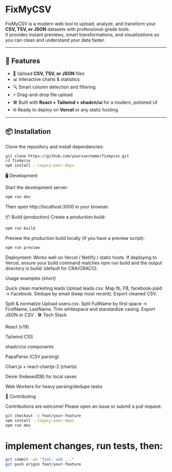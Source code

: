 # FixMyCSV

FixMyCSV is a modern web tool to upload, analyze, and transform your **CSV, TSV, or JSON** datasets with professional-grade tools.  
It provides instant previews, smart transformations, and visualizations so you can clean and understand your data faster.

---

## 🚀 Features

- 📂 Upload **CSV, TSV, or JSON** files  
- 📊 Interactive charts & statistics  
- 🔍 Smart column detection and filtering  
- ⚡ Drag-and-drop file upload  
- 🛠️ Built with **React + Tailwind + shadcn/ui** for a modern, polished UI  
- 🌐 Ready to deploy on **Vercel** or any static hosting  

---

## 📦 Installation

Clone the repository and install dependencies:

```bash
git clone https://github.com/yourusername/fixmycsv.git
cd fixmycsv
npm install --legacy-peer-deps
```

 🖥️ Development


Start the development server:
```bash
npm run dev
```

Then open http://localhost:3000
 in your browser.
 
📦 Build (production)
Create a production build:
```bash
npm run build
```
Preview the production build locally (if you have a preview script):
```bash
npm run preview
```

Deployment: Works well on Vercel / Netlify / static hosts. If deploying to Vercel, ensure your build command matches npm run build and the output directory is build/ (default for CRA/CRACO).

Usage examples (short)

Quick clean marketing leads
Upload leads.csv.
Map fb, FB, facebook-paid → Facebook.
Dedupe by email (keep most recent).
Export cleaned CSV.

Split & normalize
Upload users.csv.
Split FullName by first space → FirstName, LastName.
Trim whitespace and standardize casing.
Export JSON or CSV
.
 🛠️ Tech Stack

React (v19)

Tailwind CSS

shadcn/ui components

PapaParse (CSV parsing)

Chart.js + react-chartjs-2 (charts)

Dexie (IndexedDB) for local saves 

Web Workers for heavy parsing/dedupe tasks

🤝 Contributing

Contributions are welcome!
Please open an issue or submit a pull request.
```bash
git checkout -b feat/your-feature
npm install --legacy-peer-deps
npm run dev
```
# implement changes, run tests, then:
```bash
git commit -am "feat: add ..."
git push origin feat/your-feature
```
